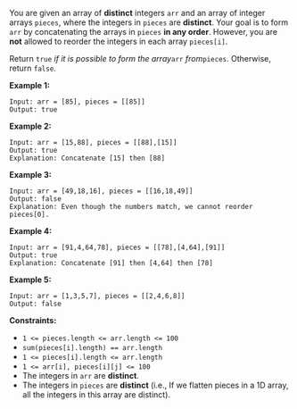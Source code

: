 You are given an array of **distinct** integers `arr` and an array of integer
arrays `pieces`, where the integers in `pieces` are **distinct**. Your goal is
to form `arr` by concatenating the arrays in `pieces` **in any order**.
However, you are **not** allowed to reorder the integers in each array
`pieces[i]`.

Return `true` _if it is possible_ _to form the array_`arr` _from_`pieces`.
Otherwise, return `false`.



**Example 1:**

    
    
    Input: arr = [85], pieces = [[85]]
    Output: true
    

**Example 2:**

    
    
    Input: arr = [15,88], pieces = [[88],[15]]
    Output: true
    Explanation: Concatenate [15] then [88]
    

**Example 3:**

    
    
    Input: arr = [49,18,16], pieces = [[16,18,49]]
    Output: false
    Explanation: Even though the numbers match, we cannot reorder pieces[0].
    

**Example 4:**

    
    
    Input: arr = [91,4,64,78], pieces = [[78],[4,64],[91]]
    Output: true
    Explanation: Concatenate [91] then [4,64] then [78]

**Example 5:**

    
    
    Input: arr = [1,3,5,7], pieces = [[2,4,6,8]]
    Output: false
    



**Constraints:**

  * `1 <= pieces.length <= arr.length <= 100`
  * `sum(pieces[i].length) == arr.length`
  * `1 <= pieces[i].length <= arr.length`
  * `1 <= arr[i], pieces[i][j] <= 100`
  * The integers in `arr` are **distinct**.
  * The integers in `pieces` are **distinct**  (i.e., If we flatten pieces in a 1D array, all the integers in this array are distinct).

